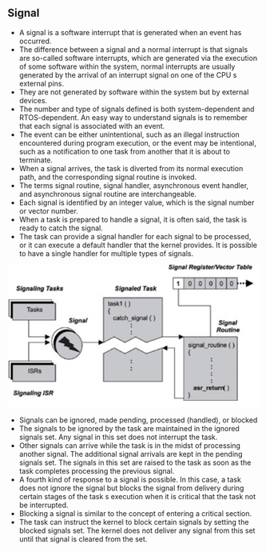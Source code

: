 ## Signal
- A signal is a software interrupt that is generated when an event has occurred.
- The difference between a signal and a normal interrupt is that signals are so-called software interrupts, which are generated via the execution of some software within the system, normal interrupts are usually generated by the arrival of an interrupt signal on one of the CPU s external pins. 
- They are not generated by software within the system but by external devices.
- The number and type of signals defined is both system-dependent and RTOS-dependent. An easy way to
understand signals is to remember that each signal is associated with an event. 
- The event can be either unintentional, such as an illegal instruction encountered during program execution, or the event may be intentional, such as a notification to one task from another that it is about to terminate.
- When a signal arrives, the task is diverted from its normal execution path, and the corresponding signal routine
is invoked.
- The terms signal routine, signal handler, asynchronous event handler, and asynchronous signal
routine are interchangeable.
- Each signal is identified by an integer value, which is the signal number or vector number.
- When a task is prepared to handle a signal, it is often said, the task is ready to catch the signal. 
- The task can provide a signal handler for each signal to be processed, or it can execute a default handler that the kernel provides. It is possible to have a single handler for multiple types of signals.

![](image/rtos_signal.png)

- Signals can be ignored, made pending, processed (handled), or blocked
- The signals to be ignored by the task are maintained in the ignored signals set. Any signal in this set does not
interrupt the task.
- Other signals can arrive while the task is in the midst of processing another signal. The additional signal
arrivals are kept in the pending signals set. The signals in this set are raised to the task as soon as the task
completes processing the previous signal.
- A fourth kind of response to a signal is possible. In this case, a task does not ignore the signal but blocks the
signal from delivery during certain stages of the task s execution when it is critical that the task not be
interrupted.
- Blocking a signal is similar to the concept of entering a critical section.
- The task can instruct the kernel to block certain signals by setting the blocked signals set. The kernel does not deliver any signal from this set until that signal is cleared from the set.

